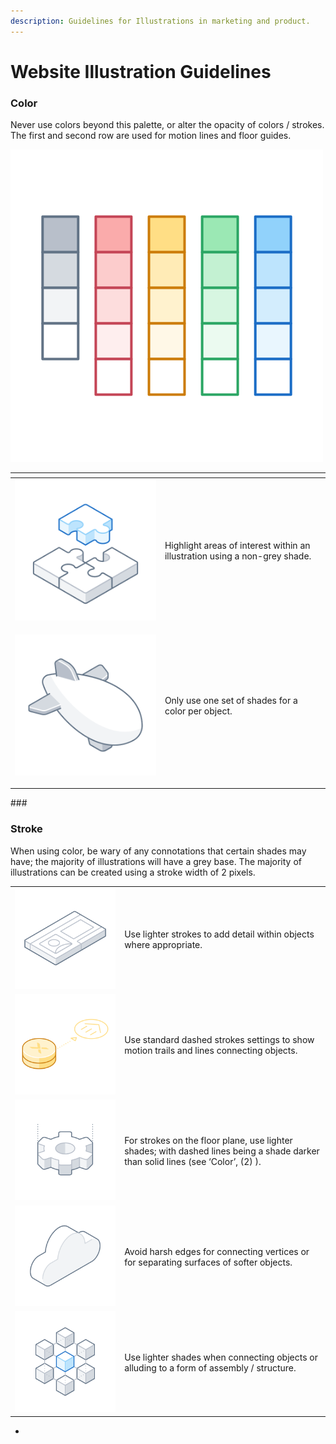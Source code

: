 ```yaml
---
description: Guidelines for Illustrations in marketing and product.
---
```


# Website Illustration Guidelines

### Color

  
Never use colors beyond this palette, or alter the opacity of colors / strokes. The first and second row are used for motion lines and floor guides.

![](../../.gitbook/assets/color-0.svg)

<table>
  <thead>
    <tr>
      <th style="text-align:left"></th>
      <th style="text-align:left"></th>
    </tr>
  </thead>
  <tbody>
    <tr>
      <td style="text-align:left">
        <img src="../../.gitbook/assets/color-1.svg" alt/>
      </td>
      <td style="text-align:left">&#x200B;&#x200B;Highlight areas of interest within an illustration using
        a non-grey shade.</td>
    </tr>
    <tr>
      <td style="text-align:left">
        <p></p>
        <p>
          <img src="../../.gitbook/assets/color-2.svg" alt="Only use one set of shades for a color per object."
          />
        </p>
      </td>
      <td style="text-align:left">Only use one set of shades for a color per object.</td>
    </tr>
  </tbody>
</table>### 

### 

### Stroke

​​When using color, be wary of any connotations that certain shades may have; the majority of illustrations will have a grey base. The majority of illustrations can be created using a stroke width of 2 pixels.

|  |  |
| :--- | :--- |
| ![](../../.gitbook/assets/stroke-1.svg) | ​​Use lighter strokes to add detail within objects where appropriate. |
| ![](../../.gitbook/assets/stroke-2.svg) | Use standard dashed strokes settings to show motion trails and lines connecting objects. |
| ![](../../.gitbook/assets/stroke-3.svg) | For strokes on the floor plane, use lighter shades; with dashed lines being a shade darker than solid lines \(see ‘Color’, \(2\) \). |
| ![](../../.gitbook/assets/stroke-4.svg) | Avoid harsh edges for connecting vertices or for separating surfaces of softer objects. |
| ![](../../.gitbook/assets/stroke-5.svg) | Use lighter shades when connecting objects or alluding to a form of assembly / structure. |

* 


